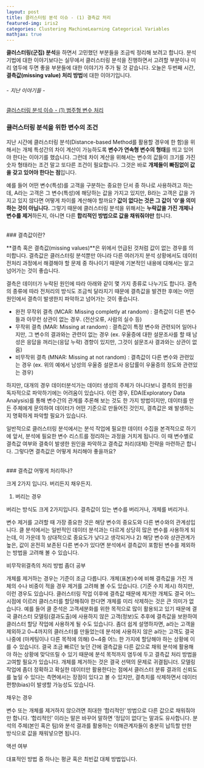 ```yaml
---
layout: post
title: 클러스터링 분석 이슈 - (1) 결측값 처리
featured-img: iris2
categories: Clustering MachineLearning Categorical Variables
mathjax: true
---
```



**클러스터링(군집) 분석**을 하면서 고민했던 부분들을 조금씩 정리해 보려고 합니다.
분석 기법에 대한 이야기보다는 실무에서 클러스터링 분석을 진행하면서 고려할 부분이나 미리 염두에 두면 좋을 부분들에 대한 이야기가 주가 될 것 같습니다.
오늘은 두번째 시간, **결측값(missing value) 처리 방법**에 대한 이야기입니다.

###### - 지난 이야기들 -

[1]:https://hweejin-lim.github.io/%ED%81%B4%EB%9F%AC%EC%8A%A4%ED%84%B0%EB%A7%81-%EB%B6%84%EC%84%9D-%EC%9D%B4%EC%8A%88-(1)-%EB%B2%94%EC%A3%BC%ED%98%95-%EB%B3%80%EC%88%98-%EC%B2%98%EB%A6%AC
[클러스터링 분석 이슈 - (1) 범주형 변수 처리][1]
<br>


### 클러스터링 분석을 위한 변수의 조건

지난 시간에 클러스터링 분석(Distance-based Method를 활용할 경우에 한 함)을 위해서는 개체 특성간의 차이 계산이 가능하도록 **변수가 연속형 변수의 형태**를 띄고 있어야 한다는 이야기를 했습니다. 그런데 차이 계산을 위해서는 변수의 값들이 크기를 가진 숫자 형태라는 조건 말고 또다른 조건이 필요합니다. 그것은 바로 **개체들이 빠짐없이 값을 갖고 있어야 한다는 점**입니다. 

예를 들어 어떤 변수(특성)를 고객을 구분하는 중요한 단서 중 하나로 사용하려고 하는데, A라는 고객은 그 변수(특성)에 해당하는 값을 가지고 있지만, B라는 고객은 값을 가지고 있지 않다면 어떻게 차이를 계산해야 할까요? **값이 없다는 것은 그 값이 '0'을 의미하는 것이 아닙니다.** 그렇기 때문에 클러스터링 분석을 위해서는 **누락값을 가진 개체나 변수를 제거**하든지, 아니면 다른 **합리적인 방법으로 값을 채워줘야만** 합니다.


<br>
### 결측값이란?

**결측 혹은 결측값(missing values)**은 위에서 언급된 것처럼 값이 없는 경우를 의미합니다. 결측값은 클러스터링 분석뿐만 아니라 다른 여러가지 분석 상황에서도 데이터전처리 과정에서 해결해야 할 문제 중 하나이기 때문에 기본적인 내용에 대해서는 알고 넘어가는 것이 좋습니다. 

결측은 데이터가 누락된 원인에 따라 아래와 같이 몇 가지 종류로 나누기도 합니다. 결측의 종류에 따라 전처리의 방식도 조금씩 달라지기 때문에 결측값을 발견한 후에는 어떤 원인에서 결측이 발생한지 파악하고 넘어가는 것이 좋습니다. 

- 완전 무작위 결측 (MCAR: Missing completly at random) : 결측값이 다른 변수들과 아무런 상관이 없는 경우. (전산오류, 사람의 실수 등)
- 무작위 결측 (MAR: Missing at random) : 결측값이 특정 변수와 관련되어 일어나지만, 그 변수의 결과와는 관련이 없는 경우 (ex. 우울증에 대한 설문조사를 할 때 남성은 응답을 꺼리는(응답 누락) 경향이 있지만, 그것이 설문조사 결과와는 상관이 없음)
- 비무작위 결측 (MNAR: Missing at not random) : 결측값이 다른 변수와 관련있는 경우 (ex. 위의 예에서 남성의 우울증 설문조사 응답률이 우울증의 정도와 관련있는 경우)

하지만, 대개의 경우 데이터분석가는 데이터 생성의 주체가 아니다보니 결측의 원인을 독자적으로 파악하기에는 어려움이 있습니다. 이런 경우, EDA(Exploratory Data Analysis)를 통해 변수간의 관계를 추론해 보는 것도 한 가지 방법이지만, 데이터를 만든 주체에게 문의하여 데이터가 어떤 기준으로 만들어진 것인지, 결측값은 왜 발생하는지 명확하게 파악할 필요가 있습니다.

일반적으로 클러스터링 분석에서는 분석 작업에 필요한 데이터 수집을 본격적으로 하기에 앞서, 분석에 필요한 변수 리스트를 정리하는 과정을 거치게 됩니다. 이 때 변수별로 결측값 여부와 결축이 발생한 원인을 파악하고 결측값 처리(대체) 전략을 마련하곤 합니다. 그렇다면 결측값은 어떻게 처리해야 좋을까요?

<br>
### 결측값 어떻게 처리하나?

크게 2가지 입니다. 버리든지 채우든지. 

1. 버리는 경우

버리는 방식도 크게 2가지입니다. 결측값이 있는 변수를 버리거나, 개체를 버리거나. 

변수 제거를 고려할 때 가장 중요한 것은 해당 변수의 중요도와 다른 변수와의 관계성입니다. 클 분석에서는 일반적인 데이터 분석과는 다르게 상당히 많은 변수를 사용하게 되는데, 이 가운데 1) 상대적으로 중요도가 낮다고 생각되거나 2) 해당 변수와 상관관계가 높은, 값이 온전히 보존된 다른 변수가 있다면 분석에서 결측값이 포함된 변수를 제외하는 방법을 고려해 볼 수 있습니다. 

비무작위결측의 처리 방법 좀더 공부

개체를 제거하는 경우는 기준이 조금 다릅니다. 개체(표본)수에 비해 결측값을 가진 개체의 수나 비중이 적을 경우 제거를 고려해 볼 수도 있습니다. (기준 수치 제시) 하지만, 이런 경우도 있습니다. 클러스터링 작업 이후에 결측값 때문에 제거한 개체도 결국 어느 시점에 이르러 클러스터를 할당해줘야 한다면 개체를 미리 삭제하는 것은 큰 의미가 없습니다. 예를 들어 클 준석은 고객세분화를 위한 목적으로 많이 활용되고 있기 때문에 결국 클러스터 모델링(결과도출)에 사용하지 않은 고객(정보)도 추후에 결측값을 보완하여 클러스터 할당 작업에 사용하게 될 수도 있습니다. 좀더 쉽게 설명하자면, a라는 고객을 제외하고 0~4까지의 클러스터를 만들었는데 분석에 사용하지 않은 a라는 고객도 결국 나중에 (마케팅이나 다른 목적에 의해) 0~4중 어느 한 가지에 할당해야 하는 상황에 이를 수 있습니더. 결국 조금 빠르던 늦던 간에 결측값을 다른 값으로 채워 분석에 활용해야 하는 상황에 맞닥뜨릴 수 있기 때문에 분석 목적까지 염두에 두고 결측값 처리 방법을 고여할 필요가 있습니다. 개체를 제거하는 것은 결국 선택의 문제로 귀결됩니더. 모델링 작업에 좀더 정확하고 확실한 데이터만 활용한다는 점에서 클러스터 분류 결과의 신뢰도를 높일 수 있다는 측면에서는 장점이 있다고 볼 수 있지만, 결측치를 삭제하면서 데이터 편향(bias)이 발생할 가능성도 있습니다.

채우는 경우

변수 또는 개체를 제거하지 않으려면 최대한 ‘합리적인’ 방법으로 다른 값으로 채워줘야만 합니다. ‘합리적인’ 이라는 말은 바꾸어 말하면 ‘정답이 없다’는 말과도 유사합니다. 분석의 주체(본인 혹은 팀)와 분석 결과를 활용하는 이해관계자들이 충분히 납득할 만한 방식으로 값을 채워넣으면 됩니다. 






액션 여부

대표적인 방법 중 하나는 평균 혹은 최빈값 대체 방법입니다. 









